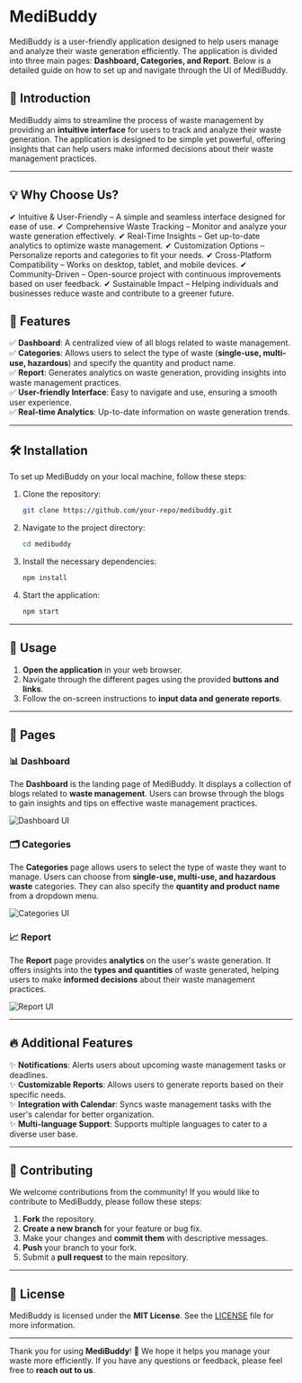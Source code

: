 # MediBuddy  

MediBuddy is a user-friendly application designed to help users manage and analyze their waste generation efficiently. The application is divided into three main pages: **Dashboard, Categories, and Report**. Below is a detailed guide on how to set up and navigate through the UI of MediBuddy.


## 🚀 Introduction

MediBuddy aims to streamline the process of waste management by providing an **intuitive interface** for users to track and analyze their waste generation. The application is designed to be simple yet powerful, offering insights that can help users make informed decisions about their waste management practices.


---


## 💡 Why Choose Us?
✔ Intuitive & User-Friendly – A simple and seamless interface designed for ease of use.
✔ Comprehensive Waste Tracking – Monitor and analyze your waste generation effectively.
✔ Real-Time Insights – Get up-to-date analytics to optimize waste management.
✔ Customization Options – Personalize reports and categories to fit your needs.
✔ Cross-Platform Compatibility – Works on desktop, tablet, and mobile devices.
✔ Community-Driven – Open-source project with continuous improvements based on user feedback.
✔ Sustainable Impact – Helping individuals and businesses reduce waste and contribute to a greener future.



## 🌟 Features

✅ **Dashboard**: A centralized view of all blogs related to waste management.  
✅ **Categories**: Allows users to select the type of waste (**single-use, multi-use, hazardous**) and specify the quantity and product name.  
✅ **Report**: Generates analytics on waste generation, providing insights into waste management practices.  
✅ **User-friendly Interface**: Easy to navigate and use, ensuring a smooth user experience.  
✅ **Real-time Analytics**: Up-to-date information on waste generation trends.  

---

## 🛠 Installation

To set up MediBuddy on your local machine, follow these steps:

1. Clone the repository:
   ```bash
   git clone https://github.com/your-repo/medibuddy.git
   ```
2. Navigate to the project directory:
   ```bash
   cd medibuddy
   ```
3. Install the necessary dependencies:
   ```bash
   npm install
   ```
4. Start the application:
   ```bash
   npm start
   ```

---

## 🎯 Usage

1. **Open the application** in your web browser.
2. Navigate through the different pages using the provided **buttons and links**.
3. Follow the on-screen instructions to **input data and generate reports**.

---

## 📄 Pages

### 📊 Dashboard

The **Dashboard** is the landing page of MediBuddy. It displays a collection of blogs related to **waste management**. Users can browse through the blogs to gain insights and tips on effective waste management practices.

![Dashboard UI](assets/dashboard.png)

### 🗂 Categories

The **Categories** page allows users to select the type of waste they want to manage. Users can choose from **single-use, multi-use, and hazardous waste** categories. They can also specify the **quantity and product name** from a dropdown menu.

![Categories UI](assets/categories.png)

### 📈 Report

The **Report** page provides **analytics** on the user's waste generation. It offers insights into the **types and quantities** of waste generated, helping users to make **informed decisions** about their waste management practices.

![Report UI](assets/report.png)

---

## 🔥 Additional Features

✨ **Notifications**: Alerts users about upcoming waste management tasks or deadlines.  
✨ **Customizable Reports**: Allows users to generate reports based on their specific needs.  
✨ **Integration with Calendar**: Syncs waste management tasks with the user's calendar for better organization.  
✨ **Multi-language Support**: Supports multiple languages to cater to a diverse user base.  

---

## 🤝 Contributing

We welcome contributions from the community! If you would like to contribute to MediBuddy, please follow these steps:

1. **Fork** the repository.
2. **Create a new branch** for your feature or bug fix.
3. Make your changes and **commit them** with descriptive messages.
4. **Push** your branch to your fork.
5. Submit a **pull request** to the main repository.

---

## 📜 License

MediBuddy is licensed under the **MIT License**. See the [LICENSE](LICENSE) file for more information.

---

Thank you for using **MediBuddy**! 🌱 We hope it helps you manage your waste more efficiently. If you have any questions or feedback, please feel free to **reach out to us**.



